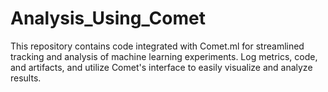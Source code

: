 # Analysis_Using_Comet
This repository contains code integrated with Comet.ml for streamlined tracking and analysis of machine learning experiments. Log metrics, code, and artifacts, and utilize Comet's interface to easily visualize and analyze results.
